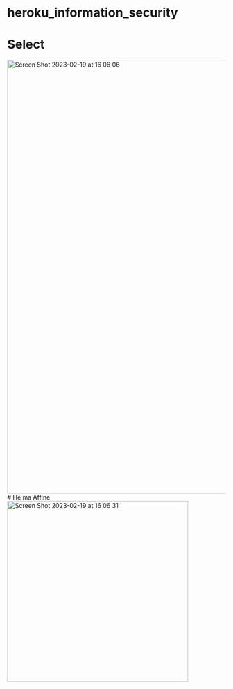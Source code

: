 # heroku_information_security

# Select
<img width="1000" alt="Screen Shot 2023-02-19 at 16 06 06" src="https://user-images.githubusercontent.com/93971378/219939076-5fac80d6-56bc-4aaf-8db3-7545f1876a5a.png">
# He ma Affine
<img width="417" alt="Screen Shot 2023-02-19 at 16 06 31" src="https://user-images.githubusercontent.com/93971378/219939103-133eec80-7867-432d-8cd7-79b3c25894e9.png">

